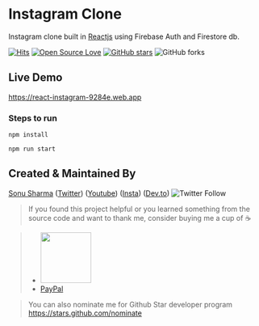 # Instagram Clone

Instagram clone built in [Reactjs](https://reactjs.org/) using Firebase Auth and Firestore db.

[![Hits](https://hits.seeyoufarm.com/api/count/incr/badge.svg?url=https%3A%2F%2Fgithub.com%2FTheAlphamerc%2Freact-instagram&count_bg=%2379C83D&title_bg=%23555555&icon=&icon_color=%23E7E7E7&title=hits&edge_flat=false)](https://hits.seeyoufarm.com)  [![Open Source Love](https://badges.frapsoft.com/os/v2/open-source.svg?v=103)](https://github.com/Thealphamerc/react-instagram) [![GitHub stars](https://img.shields.io/github/stars/Thealphamerc/react-instagram?style=social)](https://github.com/login?return_to=https://github.com/FTheAlphamerc/react-instagram) 
![GitHub forks](https://img.shields.io/github/forks/TheAlphamerc/react-instagram?style=social)

## Live Demo
https://react-instagram-9284e.web.app

### Steps to run

`npm install`

`npm run start`



## Created & Maintained By

[Sonu Sharma](https://github.com/TheAlphamerc) ([Twitter](https://www.twitter.com/TheAlphamerc)) ([Youtube](https://www.youtube.com/user/sonusharma045sonu/)) ([Insta](https://www.instagram.com/_sonu_sharma__)) ([Dev.to](https://dev.to/thealphamerc))
  ![Twitter Follow](https://img.shields.io/twitter/follow/thealphamerc?style=social) 

> If you found this project helpful or you learned something from the source code and want to thank me, consider buying me a cup of :coffee:
>

> * <a href="https://www.buymeacoffee.com/thealphamerc"><img src="https://cdn.buymeacoffee.com/buttons/v2/default-yellow.png" width="100"></a>
> * [PayPal](https://www.paypal.me/TheAlphamerc/)

> You can also nominate me for Github Star developer program
> https://stars.github.com/nominate

